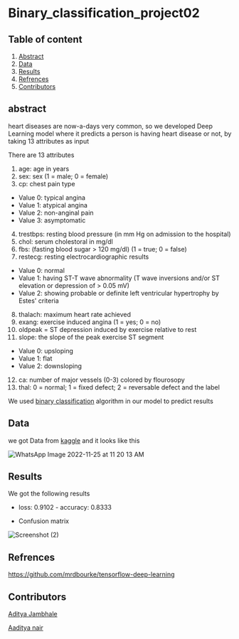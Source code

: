 # Binary_classification_project02

## Table of content

1. [Abstract](https://github.com/Chandu106/Binary_classification_project02#abstract)
2. [Data](https://github.com/Chandu106/Binary_classification_project02#data)
3. [Results](https://github.com/Chandu106/Binary_classification_project02#results)
4. [Refrences](https://github.com/Chandu106/Binary_classification_project02#refrences) 
5. [Contributors](https://github.com/Chandu106/Binary_classification_project02#contributors)

## abstract

heart diseases are now-a-days very common, so we developed Deep Learning model where it predicts a person is having heart disease or not, by taking 13 attributes as input

There are 13 attributes
1. age: age in years
2. sex: sex (1 = male; 0 = female)
3. cp: chest pain type
* Value 0: typical angina
* Value 1: atypical angina
* Value 2: non-anginal pain
* Value 3: asymptomatic
4. trestbps: resting blood pressure (in mm Hg on admission to the hospital)
5. chol: serum cholestoral in mg/dl
6. fbs: (fasting blood sugar > 120 mg/dl) (1 = true; 0 = false)
7. restecg: resting electrocardiographic results
* Value 0: normal
* Value 1: having ST-T wave abnormality (T wave inversions and/or ST elevation or depression of > 0.05 mV)
* Value 2: showing probable or definite left ventricular hypertrophy by Estes' criteria
8. thalach: maximum heart rate achieved
9. exang: exercise induced angina (1 = yes; 0 = no)
10. oldpeak = ST depression induced by exercise relative to rest
11. slope: the slope of the peak exercise ST segment
* Value 0: upsloping
* Value 1: flat
* Value 2: downsloping
12. ca: number of major vessels (0-3) colored by flourosopy
13. thal: 0 = normal; 1 = fixed defect; 2 = reversable defect
and the label

We used [binary classification](https://en.wikipedia.org/wiki/Binary_classification#:~:text=Binary%20classification%20is%20the%20task,basis%20of%20a%20classification%20rule.) algorithm in our model to predict results

## Data

we got Data from [kaggle](https://www.kaggle.com/datasets/cherngs/heart-disease-cleveland-uci)
and it looks like this

![WhatsApp Image 2022-11-25 at 11 20 13 AM](https://user-images.githubusercontent.com/92617405/203923874-cc815f3f-618a-44e6-98eb-1f2b15f9282b.jpeg)



## Results

We got the following results

* loss: 0.9102 - accuracy: 0.8333

* Confusion matrix

![Screenshot (2)](https://user-images.githubusercontent.com/116875885/204003353-412f8213-c1e2-4533-b4ec-a280289ad1f7.png)


## Refrences

https://github.com/mrdbourke/tensorflow-deep-learning 

## Contributors

[Aditya Jambhale](https://github.com/adijams01)

[Aaditya nair](https://github.com/ad5454)


